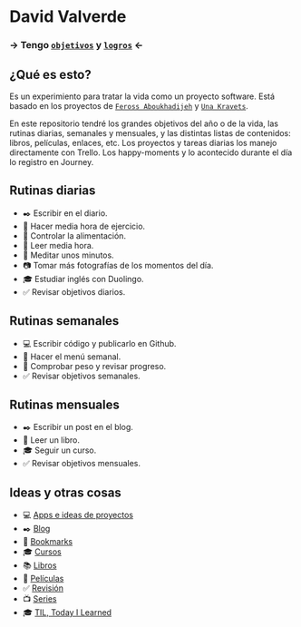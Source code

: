 # David Valverde

### → Tengo [`objetivos`](https://github.com/davidvalverde/life/issues?state=open) y [`logros`](https://github.com/davidvalverde/life/issues?state=closed) ←

## ¿Qué es esto?

Es un experimiento para tratar la vida como un proyecto software. Está basado en los proyectos de [`Feross Aboukhadijeh`](https://github.com/feross/Life) y [`Una Kravets`](https://github.com/una/personal-goals).

En este repositorio tendré los grandes objetivos del año o de la vida, las rutinas diarias, semanales y mensuales, y las distintas listas de contenidos: libros, películas, enlaces, etc. Los proyectos y tareas diarias los manejo directamente con Trello. Los happy-moments y lo acontecido durante el día lo registro en Journey.

## Rutinas diarias

- :black_nib: Escribir en el diario.
- :muscle: Hacer media hora de ejercicio.
- :spaghetti: Controlar la alimentación.
- :book: Leer media hora.
- :pray: Meditar unos minutos.
- :camera: Tomar más fotografías de los momentos del día.
- :mortar_board: Estudiar inglés con Duolingo.
- :white_check_mark: Revisar objetivos diarios.

## Rutinas semanales

- :computer: Escribir código y publicarlo en Github.
- :spaghetti: Hacer el menú semanal.
- :muscle: Comprobar peso y revisar progreso.
- :white_check_mark: Revisar objetivos semanales.

## Rutinas mensuales
  
- :black_nib: Escribir un post en el blog.
- :book: Leer un libro.
- :mortar_board: Seguir un curso.
- :white_check_mark: Revisar objetivos mensuales.

## Ideas y otras cosas
                           
- :computer: [Apps e ideas de proyectos](content-list/project-ideas.md)                           
- :black_nib: [Blog](content-list/blog-ideas.md) 
- :bookmark: [Bookmarks](bookmarks)
- :mortar_board: [Cursos](content-list/courses.md)
- :books: [Libros](content-list/books.md)  
- :movie_camera: [Películas](content-list/movies.md)
- :white_check_mark: [Revisión](review)
- :tv: [Series](content-list/tv-shows.md)
- :mortar_board: [TIL, Today I Learned](til)
